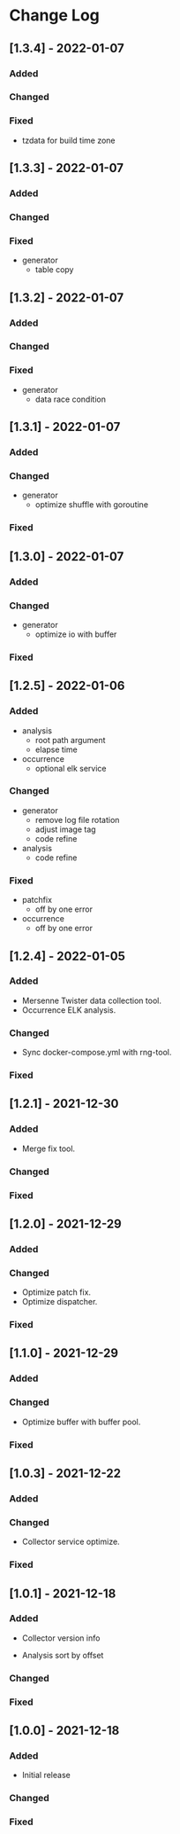 # Change Log

## [1.3.4] - 2022-01-07

### Added

### Changed

### Fixed

- tzdata for build time zone

## [1.3.3] - 2022-01-07

### Added

### Changed

### Fixed

- generator
  - table copy

## [1.3.2] - 2022-01-07

### Added

### Changed

### Fixed

- generator
  - data race condition

## [1.3.1] - 2022-01-07

### Added

### Changed

- generator
  - optimize shuffle with goroutine

### Fixed

## [1.3.0] - 2022-01-07

### Added

### Changed

- generator
  - optimize io with buffer

### Fixed

## [1.2.5] - 2022-01-06

### Added

- analysis
  - root path argument
  - elapse time
- occurrence
  - optional elk service

### Changed

- generator
  - remove log file rotation
  - adjust image tag
  - code refine
- analysis
  - code refine

### Fixed

- patchfix 
  - off by one error
- occurrence 
  - off by one error

## [1.2.4] - 2022-01-05

### Added

- Mersenne Twister data collection tool.
- Occurrence ELK analysis.

### Changed

- Sync docker-compose.yml with rng-tool.

### Fixed

## [1.2.1] - 2021-12-30

### Added

- Merge fix tool.

### Changed

### Fixed

## [1.2.0] - 2021-12-29

### Added

### Changed

- Optimize patch fix.
- Optimize dispatcher.

### Fixed

## [1.1.0] - 2021-12-29

### Added

### Changed

- Optimize buffer with buffer pool.

### Fixed

## [1.0.3] - 2021-12-22

### Added

### Changed

- Collector service optimize.

### Fixed

## [1.0.1] - 2021-12-18

### Added

- Collector version info

- Analysis sort by offset

### Changed

### Fixed

## [1.0.0] - 2021-12-18

### Added

- Initial release

### Changed

### Fixed
